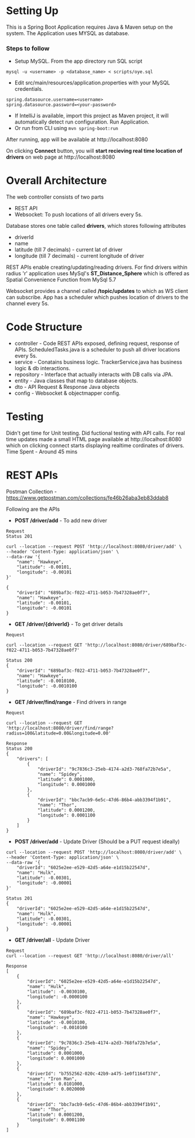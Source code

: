 # Setting Up
This is a Spring Boot Application requires Java & Maven setup on the system.
The Application uses MYSQL as database.

### Steps to follow
- Setup MySQL. From the app directory run SQL script
```
mysql -u <username> -p <database_name> < scripts/oye.sql
```

- Edit src/main/resources/application.properties  with your MySQL credentials.
```
spring.datasource.username=<username>
spring.datasource.password=<your-password>
```
- If IntelliJ is available, import this project as Maven project, it will automatically detect run configuration. Run Application.
- Or run from CLI using ```mvn spring-boot:run``` 

After running, app will be available at http://localhost:8080

On clicking **Connect** button, you will **start recieving real time location of drivers** on web page at  http://localhost:8080

# Overall Architecture
The web controller consists of two parts
- REST API 
- Websocket: To push locations of all drivers every 5s.

Database stores one table called  **drivers**, which stores following attributes
* driverId
* name
* latitude (till 7 decimals) - current lat of driver
* longitude (till 7 decimals) - current longitude of driver

REST APIs enable creating/updating/reading drivers.
For find drivers within radius 'r' application uses MySql's  **ST_Distance_Sphere** which is offered as Spatial Convenience Function from MySql 5.7

Websocket provides a channel called  **/topic/updates** to which as WS client can subscribe. App has a scheduler which pushes 
location of drivers to the channel every 5s.


# Code Structure
* controller - Code REST APIs exposed, defining request, response of APIs. ScheduledTasks.java is a scheduler to push all driver locations every 5s.
* service - Conatains business logic. TrackerService.java has business logic & db interactions.
* repository - Interface that actually interacts with DB calls via JPA.
* entity - Java classes that map to database objects.
* dto - API Request & Response Java objects
* config - Websocket & objectmapper config.

# Testing
Didn't get time for Unit testing. Did fuctional testing with API calls.
For real time updates made a small HTML page available at http://localhost:8080 which on clicking connect starts displaying realtime cordinates of drivers.
Time Spent - Around 45 mins

# REST APIs
Postman Collection - https://www.getpostman.com/collections/fe46b26aba3eb83ddab8

Following are the APIs

* **POST /driver/add**  - To add new driver
```
Request
Status 201

curl --location --request POST 'http://localhost:8080/driver/add' \
--header 'Content-Type: application/json' \
--data-raw '{
    "name": "Hawkeye",
    "latitude": -0.00101,
    "longitude": -0.00101
}'
```

```
{
    "driverId": "689baf3c-f022-4711-b053-7b47328ae0f7",
    "name": "Hawkeye",
    "latitude": -0.00101,
    "longitude": -0.00101
}
```
* **GET /driver/{driverId}** - To get driver details
```
Request

curl --location --request GET 'http://localhost:8080/driver/689baf3c-f022-4711-b053-7b47328ae0f7'
```
```
Status 200
{
    "driverId": "689baf3c-f022-4711-b053-7b47328ae0f7",
    "name": "Hawkeye",
    "latitude": -0.0010100,
    "longitude": -0.0010100
}
```
* **GET /driver/find/range** - Find drivers in range

```
Request

curl --location --request GET 'http://localhost:8080/driver/find/range?radius=100&latitude=0.00&longitude=0.00'
```

```
Response
Status 200
{
    "drivers": [
        {
            "driverId": "9c7836c3-25eb-4174-a2d3-768fa72b7e5a",
            "name": "Spidey",
            "latitude": 0.0001000,
            "longitude": 0.0001000
        },
        {
            "driverId": "bbc7acb9-6e5c-47d6-86b4-abb3394f1b91",
            "name": "Thor",
            "latitude": 0.0001200,
            "longitude": 0.0001100
        }
    ]
}
```

* **POST /driver/add** - Update Driver (Should be a PUT request ideally)
```
curl --location --request POST 'http://localhost:8080/driver/add' \
--header 'Content-Type: application/json' \
--data-raw '{
    "driverId": "6025e2ee-e529-42d5-a64e-e1d15b22547d",
    "name": "Hulk",
    "latitude": -0.00301,
    "longitude": -0.00001
}'
```

```
Status 201
{
    "driverId": "6025e2ee-e529-42d5-a64e-e1d15b22547d",
    "name": "Hulk",
    "latitude": -0.00301,
    "longitude": -0.00001
}
```

* **GET /driver/all** - Update Driver

```
Request
curl --location --request GET 'http://localhost:8080/driver/all'
```
```
Response
[
    {
        "driverId": "6025e2ee-e529-42d5-a64e-e1d15b22547d",
        "name": "Hulk",
        "latitude": -0.0030100,
        "longitude": -0.0000100
    },
    {
        "driverId": "689baf3c-f022-4711-b053-7b47328ae0f7",
        "name": "Hawkeye",
        "latitude": -0.0010100,
        "longitude": -0.0010100
    },
    {
        "driverId": "9c7836c3-25eb-4174-a2d3-768fa72b7e5a",
        "name": "Spidey",
        "latitude": 0.0001000,
        "longitude": 0.0001000
    },
    {
        "driverId": "b7552562-020c-42b9-a475-1e0f1164f37d",
        "name": "Iron Man",
        "latitude": 0.0101000,
        "longitude": 0.0020000
    },
    {
        "driverId": "bbc7acb9-6e5c-47d6-86b4-abb3394f1b91",
        "name": "Thor",
        "latitude": 0.0001200,
        "longitude": 0.0001100
    }
]
```
